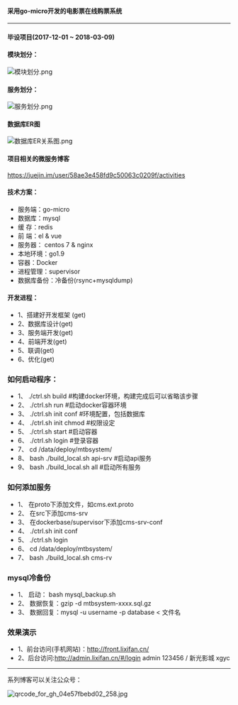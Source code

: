 #### 采用go-micro开发的电影票在线购票系统

-------------------
#### 毕设项目(2017-12-01 ~ 2018-03-09)
#### 模块划分：
![模块划分.png](http://upload-images.jianshu.io/upload_images/3365849-dfaec3d3a064fd8a.png?imageMogr2/auto-orient/strip%7CimageView2/2/w/1240)

#### 服务划分：
![服务划分.png](http://upload-images.jianshu.io/upload_images/3365849-005e52ef50e643ae.png?imageMogr2/auto-orient/strip%7CimageView2/2/w/1240)

#### 数据库ER图
![数据库ER关系图.png](http://upload-images.jianshu.io/upload_images/3365849-9c1abcd5fedd1043.png?imageMogr2/auto-orient/strip%7CimageView2/2/w/1240)

#### 项目相关的微服务博客
https://juejin.im/user/58ae3e458fd9c50063c0209f/activities

#### 技术方案：
- 服务端：go-micro
- 数据库：mysql
- 缓    存：redis
- 前   端：el & vue
- 服务器： centos 7 & nginx
- 本地环境：go1.9
- 容器：Docker
- 进程管理：supervisor
- 数据库备份：冷备份(rsync+mysqldump)

#### 开发进程：
- 1、搭建好开发框架 (get)
- 2、数据库设计(get)
- 3、服务端开发(get)
- 4、前端开发(get)
- 5、联调(get)
- 6、优化(get)

### 如何启动程序：
- 1、 ./ctrl.sh build #构建docker环境，构建完成后可以省略该步骤
- 2、 ./ctrl.sh run #启动docker容器环境
- 3、 ./ctrl.sh init conf #环境配置，包括数据库 
- 4、 ./ctrl.sh init chmod  #权限设定
- 5、 ./ctrl.sh start  #启动容器
- 6、 ./ctrl.sh login #登录容器
- 7、 cd /data/deploy/mtbsystem/
- 8、 bash ./build_local.sh api-srv #启动api服务
- 9、 bash ./build_local.sh all #启动所有服务

### 如何添加服务
- 1、 在proto下添加文件，如cms.ext.proto
- 2、 在src下添加cms-srv
- 3、 在dockerbase/supervisor下添加cms-srv-conf
- 4、 ./ctrl.sh init conf
- 5、 ./ctrl.sh login
- 6、 cd /data/deploy/mtbsystem/
- 7、 bash ./build_local.sh cms-rv

### mysql冷备份
- 1、 启动： bash mysql_backup.sh
- 2、 数据恢复：gzip -d mtbsystem-xxxx.sql.gz
- 3、 数据回复：mysql -u username -p database < 文件名 

### 效果演示
- 1、前台访问(手机网站)：http://front.lixifan.cn/
- 2、后台访问:http://admin.lixifan.cn/#/login admin 123456 / 新光影城 xgyc 

---------


系列博客可以关注公众号：

![qrcode_for_gh_04e57fbebd02_258.jpg](http://upload-images.jianshu.io/upload_images/3365849-f14ff503e4288fc3.jpg?imageMogr2/auto-orient/strip%7CimageView2/2/w/1240)


